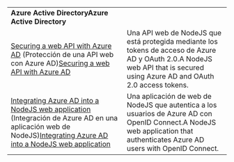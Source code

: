 | | |
|---|---|
| <span data-ttu-id="fc31d-101">**Azure Active Directory**</span><span class="sxs-lookup"><span data-stu-id="fc31d-101">**Azure Active Directory**</span></span> ||
| <span data-ttu-id="fc31d-102">[Securing a web API with Azure AD](https://azure.microsoft.com/resources/samples/active-directory-node-webapi/) (Protección de una API web con Azure AD)</span><span class="sxs-lookup"><span data-stu-id="fc31d-102">[Securing a web API with Azure AD](https://azure.microsoft.com/resources/samples/active-directory-node-webapi/)</span></span> | <span data-ttu-id="fc31d-103">Una API web de NodeJS que está protegida mediante los tokens de acceso de Azure AD y OAuth 2.0.</span><span class="sxs-lookup"><span data-stu-id="fc31d-103">A NodeJS web API that is secured using Azure AD and OAuth 2.0 access tokens.</span></span> |
| <span data-ttu-id="fc31d-104">[Integrating Azure AD into a NodeJS web application](https://azure.microsoft.com/resources/samples/active-directory-node-webapp-openidconnect/) (Integración de Azure AD en una aplicación web de NodeJS)</span><span class="sxs-lookup"><span data-stu-id="fc31d-104">[Integrating Azure AD into a NodeJS web application](https://azure.microsoft.com/resources/samples/active-directory-node-webapp-openidconnect/)</span></span> | <span data-ttu-id="fc31d-105">Una aplicación de web de NodeJS que autentica a los usuarios de Azure AD con OpenID Connect.</span><span class="sxs-lookup"><span data-stu-id="fc31d-105">A NodeJS web application that authenticates Azure AD users with OpenID Connect.</span></span> |
